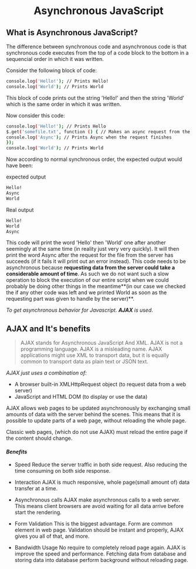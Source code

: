 <h1 align="center"> Asynchronous JavaScript</h1>

## What is Asynchronous JavaScript? 

 The difference between synchronous code and asynchronous code is that synchronous code executes from the top of a code block to the bottom in a sequencial order in which it was written. 
 
 Consider the following block of code:
 
 ```sh
console.log('Hello!'); // Prints Hello!
console.log('World'); // Prints World
 ```
 
This block of code prints out the string 'Hello!' and then the string 'World' which is the same order in which it was written.

Now consider this code:
```sh
console.log('Hello!'); // Prints Hello
$.get('somefile.txt', function () { // Makes an async request from the server
console.log('Async'); // Prints Async when the request finishes
});
console.log('World'); // Prints World
```

Now according to normal synchronous order, the expected output would have been:

expected output
```sh
Hello!
Async
World
```

Real output
```sh
Hello!
World
Async
```

This code will print the word 'Hello' then 'World' one after another seemingly at the same time (in reality just very very quickly). It will then print the word Async after the request for the file from the server has succeeds (if it fails it will print out an error instead). This code needs to be asynchronous because **requesting data from the server could take a considerable amount of time**. As such we do not want such a slow operation to block the execution of our entire script when we could probably be doing other things in the meantime**(in our case we checked the if any other code was left and we printed World as soon as the requesting part was given to handle by the server)**.

*To get asynchronous behavior for Javascript. **AJAX** is used*.

## AJAX and It's benefits

>AJAX stands for Asynchronous JavaScript And XML.
>AJAX is not a programming language.
>AJAX is a misleading name. AJAX applications might use XML to transport data, but it is equally common to transport data as plain text or JSON text.

*AJAX just uses a combination of:*
- A browser built-in XMLHttpRequest object (to request data from a web server)
- JavaScript and HTML DOM (to display or use the data)

AJAX allows web pages to be updated asynchronously by exchanging small amounts of data with the server behind the scenes. This means that it is possible to update parts of a web page, without reloading the whole page.

Classic web pages, (which do not use AJAX) must reload the entire page if the content should change.

#### *Benefits*

- Speed
Reduce the server traffic in both side request. Also reducing the time consuming on both side response.

- Interaction
AJAX is much responsive, whole page(small amount of) data transfer at a time.

- Asynchronous calls
AJAX make asynchronous calls to a web server. This means client browsers are avoid waiting for all data arrive before start the rendering.

- Form Validation
This is the biggest advantage. Form are common element in web page. Validation should be instant and properly, AJAX gives you all of that, and more.

- Bandwidth Usage
No require to completely reload page again. AJAX is improve the speed and performance. Fetching data from database and storing data into database perform background without reloading page.

